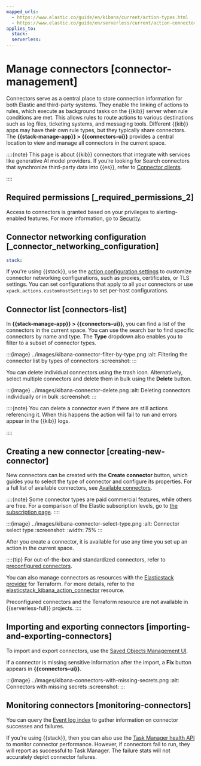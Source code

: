 ```yaml
---
mapped_urls:
  - https://www.elastic.co/guide/en/kibana/current/action-types.html
  - https://www.elastic.co/guide/en/serverless/current/action-connectors.html
applies_to:
  stack:
  serverless:
---
```


# Manage connectors [connector-management]

Connectors serve as a central place to store connection information for both Elastic and third-party systems. They enable the linking of actions to rules, which execute as background tasks on the {{kib}} server when rule conditions are met. This allows rules to route actions to various destinations such as log files, ticketing systems, and messaging tools. Different {{kib}} apps may have their own rule types, but they typically share connectors. The **{{stack-manage-app}} > {{connectors-ui}}** provides a central location to view and manage all connectors in the current space.

::::{note}
This page is about {{kib}} connectors that integrate with services like generative AI model providers. If you’re looking for Search connectors that synchronize third-party data into {{es}}, refer to [Connector clients](asciidocalypse://docs/elasticsearch/docs/reference/ingestion-tools/search-connectors/index.md).

::::

## Required permissions [_required_permissions_2]

Access to connectors is granted based on your privileges to alerting-enabled features. For more information, go to [Security](../explore-analyze/alerts-cases/alerts/alerting-setup.md#alerting-security).

## Connector networking configuration [_connector_networking_configuration]

```yaml {applies_to}
stack:
```

If you're using {{stack}}, use the [action configuration settings](asciidocalypse://docs/kibana/docs/reference/configuration-reference/alerting-settings.md#action-settings) to customize connector networking configurations, such as proxies, certificates, or TLS settings. You can set configurations that apply to all your connectors or use `xpack.actions.customHostSettings` to set per-host configurations.

## Connector list [connectors-list]

In **{{stack-manage-app}} > {{connectors-ui}}**, you can find a list of the connectors in the current space. You can use the search bar to find specific connectors by name and type. The **Type** dropdown also enables you to filter to a subset of connector types.

:::{image} ../images/kibana-connector-filter-by-type.png
:alt: Filtering the connector list by types of connectors
:screenshot:
:::

You can delete individual connectors using the trash icon. Alternatively, select multiple connectors and delete them in bulk using the **Delete** button.

:::{image} ../images/kibana-connector-delete.png
:alt: Deleting connectors individually or in bulk
:screenshot:
:::

::::{note}
You can delete a connector even if there are still actions referencing it. When this happens the action will fail to run and errors appear in the {{kib}} logs.

::::

## Creating a new connector [creating-new-connector]

New connectors can be created with the **Create connector** button, which guides you to select the type of connector and configure its properties. For a full list of available connectors, see [Available connectors](asciidocalypse://docs/kibana/docs/reference/connectors-kibana/connectors-kibana.md).

::::{note}
Some connector types are paid commercial features, while others are free. For a comparison of the Elastic subscription levels, go to [the subscription page](https://www.elastic.co/subscriptions).
::::

:::{image} ../images/kibana-connector-select-type.png
:alt: Connector select type
:screenshot:
:width: 75%
:::

After you create a connector, it is available for use any time you set up an action in the current space.

::::{tip}
For out-of-the-box and standardized connectors, refer to [preconfigured connectors](asciidocalypse://docs/kibana/docs/reference/connectors-kibana/pre-configured-connectors.md). 

You can also manage connectors as resources with the [Elasticstack provider](https://registry.terraform.io/providers/elastic/elasticstack/latest) for Terraform. For more details, refer to the [elasticstack_kibana_action_connector](https://registry.terraform.io/providers/elastic/elasticstack/latest/docs/resources/kibana_action_connector) resource.

Preconfigured connectors and the Terraform resource are not available in {{serverless-full}} projects.
::::

## Importing and exporting connectors [importing-and-exporting-connectors]

To import and export connectors, use the [Saved Objects Management UI](/explore-analyze/find-and-organize/saved-objects.md).

If a connector is missing sensitive information after the import, a **Fix** button appears in **{{connectors-ui}}**.

:::{image} ../images/kibana-connectors-with-missing-secrets.png
:alt: Connectors with missing secrets
:screenshot:
:::

## Monitoring connectors [monitoring-connectors]

You can query the [Event log index](/explore-analyze/alerts-cases/alerts/event-log-index.md) to gather information on connector successes and failures.

If you're using {{stack}}, then you can also use the [Task Manager health API](/deploy-manage/monitor/kibana-task-manager-health-monitoring.md) to monitor connector performance. However, if connectors fail to run, they will report as successful to Task Manager. The failure stats will not accurately depict connector failures.
